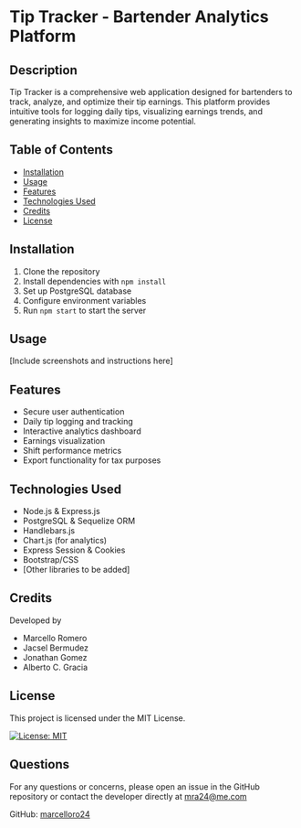 # Tip Tracker - Bartender Analytics Platform

## Description
Tip Tracker is a comprehensive web application designed for bartenders to track, analyze, and optimize their tip earnings. This platform provides intuitive tools for logging daily tips, visualizing earnings trends, and generating insights to maximize income potential.

## Table of Contents
- [Installation](#installation)
- [Usage](#usage)
- [Features](#features)
- [Technologies Used](#technologies-used)
- [Credits](#credits)
- [License](#license)

## Installation
1. Clone the repository
2. Install dependencies with `npm install`
3. Set up PostgreSQL database
4. Configure environment variables
5. Run `npm start` to start the server

## Usage
[Include screenshots and instructions here]

## Features
- Secure user authentication
- Daily tip logging and tracking
- Interactive analytics dashboard
- Earnings visualization
- Shift performance metrics
- Export functionality for tax purposes

## Technologies Used
- Node.js & Express.js
- PostgreSQL & Sequelize ORM
- Handlebars.js
- Chart.js (for analytics)
- Express Session & Cookies
- Bootstrap/CSS
- [Other libraries to be added]

## Credits
Developed by

- Marcello Romero
- Jacsel Bermudez
- Jonathan Gomez
- Alberto C. Gracia

## License
This project is licensed under the MIT License.

[![License: MIT](https://img.shields.io/badge/License-MIT-yellow.svg)](https://opensource.org/licenses/MIT)

## Questions
For any questions or concerns, please open an issue in the GitHub repository or contact the developer directly at mra24@me.com

GitHub: [marcelloro24](https://github.com/marcelloro24)
